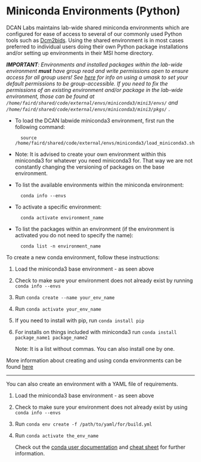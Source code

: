 # Miniconda Environments (Python)

DCAN Labs maintains lab-wide shared miniconda environments which are configured for ease of access to several of our commonly used Python tools such as [Dcm2bids](dcm2bids.md). Using the shared environment is in most cases preferred to individual users doing their own Python package installations and/or setting up environments in their MSI home directory.


***IMPORTANT**:  Environments and installed packages within the lab-wide environment **must** have group read and write permissions open to ensure access for all group users! See [here](https://dcan-labs-informational-guide.readthedocs.io/en/latest/msi-login/#directory-and-file-permissions) for info on using a umask to set your default permissions to be group-accessible. If you need to fix the permissions of an existing environment and/or package in the lab-wide environment, those can be found at `/home/faird/shared/code/external/envs/miniconda3/mini3/envs/` and `/home/faird/shared/code/external/envs/miniconda3/mini3/pkgs/`* .


* To load the DCAN labwide miniconda3 environment, first run the following command: 

        source /home/faird/shared/code/external/envs/miniconda3/load_miniconda3.sh 

* Note: It is advised to create your own environment within this miniconda3 for whatever you need miniconda3 for. That way we are not constantly changing the versioning of packages on the base environment. 
* To list the available environments within the miniconda environment:

        conda info --envs

* To activate a specific environment: 

        conda activate environment_name 

* To list the packages within an environment (if the environment is activated you do not need to specify the name):

        conda list -n environment_name

To create a new conda environment, follow these instructions:

1. Load the miniconda3 base environment - as seen above
2. Check to make sure your environment does not already exist by running `conda info --envs`
3. Run `conda create --name your_env_name`
4. Run `conda activate your_env_name`
5. If you need to install with pip, run `conda install pip` 
6. For installs on things included with miniconda3 run `conda install package_name1 package_name2`

    Note: It is a list without commas. You can also install one by one.

More information about creating and using conda environments can be found [here](vscode.md#conda-environments)

** **

You can also create an environment with a YAML file of requirements.

1. Load the miniconda3 base environment - as seen above
2. Check to make sure your environment does not already exist by using `conda info --envs`
3. Run `conda env create -f /path/to/yaml/for/build.yml`
4. Run `conda activate the_env_name`

    Check out the [conda user documentation](https://docs.conda.io/projects/conda/en/stable/index.html) and [cheat sheet](https://docs.conda.io/projects/conda/en/stable/user-guide/cheatsheet.html) for further information.

